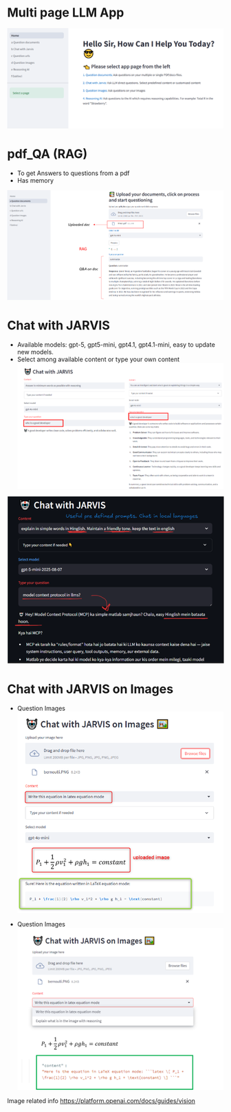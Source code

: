 # Multi page LLM App
![Alt-Text](Docs/Images/app_start.PNG)

# pdf_QA (RAG)
- To get Answers to questions from a pdf
- Has memory

![Alt-Text](Docs/Images/question_doc.PNG)


# Chat with JARVIS 
- Available models: gpt-5, gpt5-mini, gpt4.1, gpt4.1-mini, easy to update new models. 
- Select among available content or type your own content
![Alt-Text](Docs/Images/jarvis_comparison.png)  

![Alt-Text](Docs/Images/cwj_hinglish.PNG)

# Chat with JARVIS on Images 
- Question Images
![Alt-Text](Docs/Images/chat_with_jarvis_image.png)


- Question Images
![Alt-Text](Docs/Images/chat_with_images.PNG)



Image related info 
https://platform.openai.com/docs/guides/vision

